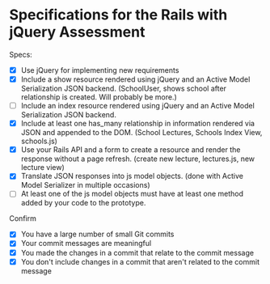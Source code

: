 # Specifications for the Rails with jQuery Assessment

Specs:
- [x] Use jQuery for implementing new requirements
- [X] Include a show resource rendered using jQuery and an Active Model Serialization JSON backend.
	(SchoolUser, shows school after relationship is created. Will probably be more.)
- [ ] Include an index resource rendered using jQuery and an Active Model Serialization JSON backend.
- [x] Include at least one has_many relationship in information rendered via JSON and appended to the DOM.
	(School Lectures, Schools Index View, schools.js)
- [x] Use your Rails API and a form to create a resource and render the response without a page refresh.
	(create new lecture, lectures.js, new lecture view)
- [X] Translate JSON responses into js model objects.
	(done with Active Model Serializer in multiple occasions)
- [ ] At least one of the js model objects must have at least one method added by your code to the prototype.

Confirm
- [x] You have a large number of small Git commits
- [x] Your commit messages are meaningful
- [x] You made the changes in a commit that relate to the commit message
- [x] You don't include changes in a commit that aren't related to the commit message